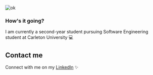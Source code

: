 ![ok](https://user-images.githubusercontent.com/62575445/112886721-4b741d00-90a0-11eb-81f1-bcce6c76fce1.PNG)

### How's it going?
I am currently a second-year student pursuing Software Engineering student at Carleton University 💻

## Contact me
Connect with me on my [LinkedIn](https://www.linkedin.com/in/dorothy-tran-124a381b7/) ✨
